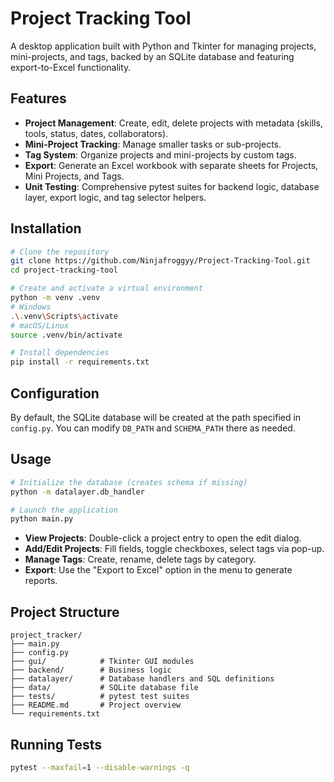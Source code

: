 # Project Tracking Tool

A desktop application built with Python and Tkinter for managing projects, mini-projects, and tags, backed by an SQLite database and featuring export-to-Excel functionality.

## Features

- **Project Management**: Create, edit, delete projects with metadata (skills, tools, status, dates, collaborators).
- **Mini-Project Tracking**: Manage smaller tasks or sub-projects.
- **Tag System**: Organize projects and mini-projects by custom tags.
- **Export**: Generate an Excel workbook with separate sheets for Projects, Mini Projects, and Tags.
- **Unit Testing**: Comprehensive pytest suites for backend logic, database layer, export logic, and tag selector helpers.

## Installation

```bash
# Clone the repository
git clone https://github.com/Ninjafroggyy/Project-Tracking-Tool.git
cd project-tracking-tool

# Create and activate a virtual environment
python -m venv .venv
# Windows
.\.venv\Scripts\activate
# macOS/Linux
source .venv/bin/activate

# Install dependencies
pip install -r requirements.txt
```

## Configuration

By default, the SQLite database will be created at the path specified in `config.py`. You can modify `DB_PATH` and `SCHEMA_PATH` there as needed.

## Usage

```bash
# Initialize the database (creates schema if missing)
python -m datalayer.db_handler

# Launch the application
python main.py
```

- **View Projects**: Double-click a project entry to open the edit dialog.
- **Add/Edit Projects**: Fill fields, toggle checkboxes, select tags via pop-up.
- **Manage Tags**: Create, rename, delete tags by category.
- **Export**: Use the "Export to Excel" option in the menu to generate reports.

## Project Structure

```
project_tracker/
├── main.py
├── config.py
├── gui/            # Tkinter GUI modules
├── backend/        # Business logic
├── datalayer/      # Database handlers and SQL definitions
├── data/           # SQLite database file
├── tests/          # pytest test suites
├── README.md       # Project overview
└── requirements.txt
```

## Running Tests

```bash
pytest --maxfail=1 --disable-warnings -q
```